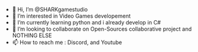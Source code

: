 - 👋 Hi, I’m @SHARKgamestudio
- 👀 I’m interested in Video Games developement
- 🌱 I’m currently learning python and i already develop in C#
- 💞️ I’m looking to collaborate on Open-Sources collaborative project and NOTHING ELSE
- 📫 How to reach me : Discord, and Youtube
